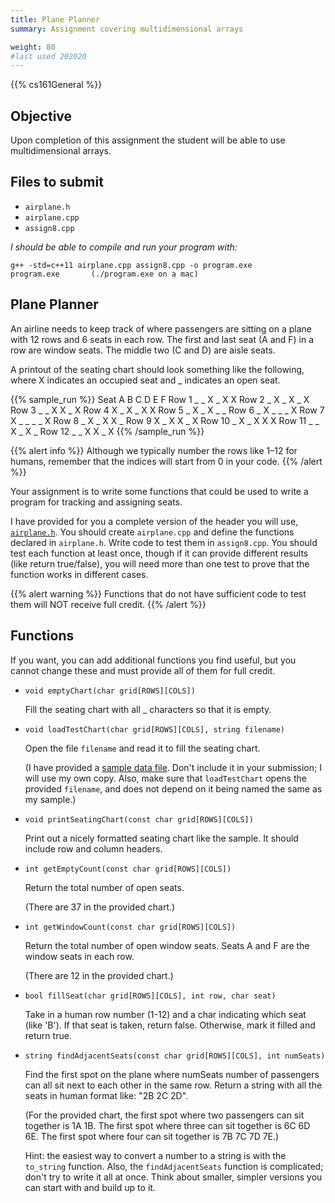 ```yaml
---
title: Plane Planner
summary: Assignment covering multidimensional arrays

weight: 80
#last used 202020
---
```


{{% cs161General %}}

## Objective

Upon completion of this assignment the student will be able to use
multidimensional arrays.

## Files to submit

* `airplane.h`
* `airplane.cpp`
* `assign8.cpp`

*I should be able to compile and run your program with:*

    g++ -std=c++11 airplane.cpp assign8.cpp -o program.exe
    program.exe       (./program.exe on a mac)

## Plane Planner

An airline needs to keep track of where passengers are sitting on a
plane with 12 rows and 6 seats in each row. The first and last seat (A
and F) in a row are window seats. The middle two (C and D) are aisle seats.

A printout of the seating chart should look something like the following,
where X indicates an occupied seat and _ indicates an open seat.

{{% sample_run %}}
Seat   A B C D E F
Row 1  _ _ X _ X X
Row 2  _ X _ X _ X
Row 3  _ _ X X _ X
Row 4  X _ X _ X X
Row 5  _ X _ X _ _
Row 6  _ X _ _ _ X
Row 7  X _ _ _ _ X
Row 8  _ X _ X X _
Row 9  X _ X X _ X
Row 10 _ X _ X X X
Row 11 _ _ X _ X _
Row 12 _ _ X X _ X
{{% /sample_run %}}

{{% alert info %}}
Although we typically number the rows like 1–12 for humans,
remember that the indices will start from 0 in your code.
{{% /alert %}}

Your assignment is to write some functions that could be used to write
a program for tracking and assigning seats.

I have provided for you a complete version of the header you will use,
[`airplane.h`](airplane.h). You should
create `airplane.cpp` and define the functions declared in `airplane.h`.
Write code to test them in `assign8.cpp`. You should test each function at
least once, though if it can provide different results (like return true/false),
you will need more than one test to prove that the function works in
different cases.

{{% alert warning %}}
Functions that do not have sufficient code to test them will NOT
receive full credit.
{{% /alert %}}

## Functions

If you want, you can add additional functions you find useful,
but you cannot change these and must provide all of them for full credit.

* `void emptyChart(char grid[ROWS][COLS])`

  Fill the seating chart with all _ characters so that it is empty.

* `void loadTestChart(char grid[ROWS][COLS], string filename)`

  Open the file `filename` and read it to fill the seating chart.

  (I have provided a [sample data file](Seats.txt). Don't include
  it in your submission; I will use my own copy. Also, make sure
  that `loadTestChart` opens the provided `filename`, and does not
  depend on it being named the same as my sample.)

* `void printSeatingChart(const char grid[ROWS][COLS])`

  Print out a nicely formatted seating chart like the sample. It should
  include row and column headers.

* `int getEmptyCount(const char grid[ROWS][COLS])`

  Return the total number of open seats.

  (There are 37 in the provided chart.)

* `int getWindowCount(const char grid[ROWS][COLS])`

  Return the total number of open window seats. Seats A and F are the
  window seats in each row.
 
  (There are 12 in the provided chart.)

* `bool fillSeat(char grid[ROWS][COLS], int row, char seat)`

  Take in a human row number (1-12) and a char indicating which seat
  (like 'B'). If that seat is taken, return false. Otherwise, mark it
  filled and return true.

* `string findAdjacentSeats(const char grid[ROWS][COLS], int numSeats)`

  Find the first spot on the plane where numSeats number of passengers
  can all sit next to each other in the same row.  Return a string with
  all the seats in human format like: "2B 2C 2D".

  (For the provided chart, the first spot where two passengers can sit
  together is 1A 1B. The first spot where three can sit together is 6C 6D
  6E. The first spot where four can sit together is 7B 7C 7D 7E.)

  Hint: the easiest way to convert a number to a string is with the `to_string`
  function. Also, the `findAdjacentSeats` function is complicated; don't try to
  write it all at once. Think about smaller, simpler versions you can start
  with and build up to it.
